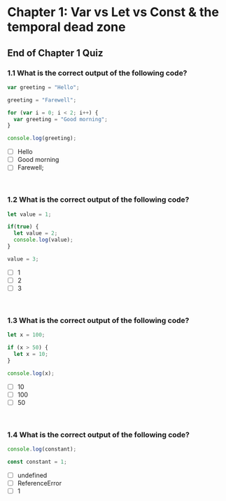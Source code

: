 # Chapter 1: Var vs Let vs Const & the temporal dead zone

## End of Chapter 1 Quiz

### 1.1 What is the correct output of the following code?

```js
var greeting = "Hello";

greeting = "Farewell";

for (var i = 0; i < 2; i++) {
  var greeting = "Good morning";
}

console.log(greeting);
```

- [ ] Hello
- [ ] Good morning
- [ ] Farewell;

&nbsp;

### 1.2 What is the correct output of the following code?

```js
let value = 1;

if(true) {
  let value = 2;
  console.log(value);
}

value = 3;
```

- [ ] 1
- [ ] 2
- [ ] 3

&nbsp;

### 1.3 What is the correct output of the following code?

```js
let x = 100;

if (x > 50) {
  let x = 10;
}

console.log(x);
```

- [ ] 10
- [ ] 100
- [ ] 50

&nbsp;

### 1.4 What is the correct output of the following code?

```js
console.log(constant);

const constant = 1;
```

- [ ] undefined
- [ ] ReferenceError
- [ ] 1